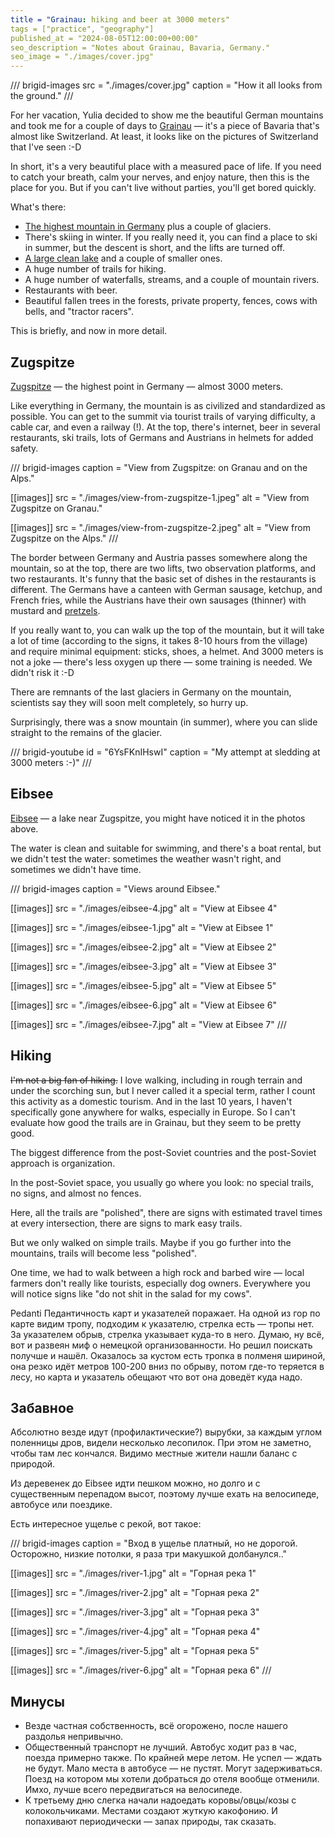 ```yaml
---
title = "Grainau: hiking and beer at 3000 meters"
tags = ["practice", "geography"]
published_at = "2024-08-05T12:00:00+00:00"
seo_description = "Notes about Grainau, Bavaria, Germany."
seo_image = "./images/cover.jpg"
---
```


/// brigid-images
src = "./images/cover.jpg"
caption = "How it all looks from the ground."
///

For her vacation, Yulia decided to show me the beautiful German mountains and took me for a couple of days to [Grainau](https://en.wikipedia.org/wiki/Grainau) — it's a piece of Bavaria that's almost like Switzerland. At least, it looks like on the pictures of Switzerland that I've seen :-D

In short, it's a very beautiful place with a measured pace of life. If you need to catch your breath, calm your nerves, and enjoy nature, then this is the place for you. But if you can't live without parties, you'll get bored quickly.

What's there:

- [The highest mountain in Germany](https://en.wikipedia.org/wiki/Zugspitze) plus a couple of glaciers.
- There's skiing in winter. If you really need it, you can find a place to ski in summer, but the descent is short, and the lifts are turned off.
- [A large clean lake](https://en.wikipedia.org/wiki/Eibsee) and a couple of smaller ones.
- A huge number of trails for hiking.
- A huge number of waterfalls, streams, and a couple of mountain rivers.
- Restaurants with beer.
- Beautiful fallen trees in the forests, private property, fences, cows with bells, and "tractor racers".

This is briefly, and now in more detail.

## Zugspitze

[Zugspitze](https://en.wikipedia.org/wiki/Zugspitze) — the highest point in Germany — almost 3000 meters.

Like everything in Germany, the mountain is as civilized and standardized as possible. You can get to the summit via tourist trails of varying difficulty, a cable car, and even a railway (!). At the top, there's internet, beer in several restaurants, ski trails, lots of Germans and Austrians in helmets for added safety.

/// brigid-images
caption = "View from Zugspitze: on Granau and on the Alps."

[[images]]
src = "./images/view-from-zugspitze-1.jpeg"
alt = "View from Zugspitze on Granau."

[[images]]
src = "./images/view-from-zugspitze-2.jpeg"
alt = "View from Zugspitze on the Alps."
///

The border between Germany and Austria passes somewhere along the mountain, so at the top, there are two lifts, two observation platforms, and two restaurants. It's funny that the basic set of dishes in the restaurants is different. The Germans have a canteen with German sausage, ketchup, and French fries, while the Austrians have their own sausages (thinner) with mustard and [pretzels](https://en.wikipedia.org/wiki/Pretzel).

If you really want to, you can walk up the top of the mountain, but it will take a lot of time (according to the signs, it takes 8-10 hours from the village) and require minimal equipment: sticks, shoes, a helmet. And 3000 meters is not a joke — there's less oxygen up there — some training is needed. We didn't risk it :-D

There are remnants of the last glaciers in Germany on the mountain, scientists say they will soon melt completely, so hurry up.

Surprisingly, there was a snow mountain (in summer), where you can slide straight to the remains of the glacier.

/// brigid-youtube
id = "6YsFKnIHswI"
caption = "My attempt at sledding at 3000 meters :-)"
///

## Eibsee

[Eibsee](https://en.wikipedia.org/wiki/Eibsee) — a lake near Zugspitze, you might have noticed it in the photos above.

The water is clean and suitable for swimming, and there's a boat rental, but we didn't test the water: sometimes the weather wasn't right, and sometimes we didn't have time.

/// brigid-images
caption = "Views around Eibsee."

[[images]]
src = "./images/eibsee-4.jpg"
alt = "View at Eibsee 4"

[[images]]
src = "./images/eibsee-1.jpg"
alt = "View at Eibsee 1"

[[images]]
src = "./images/eibsee-2.jpg"
alt = "View at Eibsee 2"

[[images]]
src = "./images/eibsee-3.jpg"
alt = "View at Eibsee 3"

[[images]]
src = "./images/eibsee-5.jpg"
alt = "View at Eibsee 5"

[[images]]
src = "./images/eibsee-6.jpg"
alt = "View at Eibsee 6"

[[images]]
src = "./images/eibsee-7.jpg"
alt = "View at Eibsee 7"
///

## Hiking

~~I'm not a big fan of hiking.~~ I love walking, including in rough terrain and under the scorching sun, but I never called it a special term, rather I count this activity as a domestic tourism. And in the last 10 years, I haven't specifically gone anywhere for walks, especially in Europe. So I can't evaluate how good the trails are in Grainau, but they seem to be pretty good.

The biggest difference from the post-Soviet countries and the post-Soviet approach is organization.

In the post-Soviet space, you usually go where you look: no special trails, no signs, and almost no fences.

Here, all the trails are "polished", there are signs with estimated travel times at every intersection, there are signs to mark easy trails.

But we only walked on simple trails. Maybe if you go further into the mountains, trails will become less "polished".

One time, we had to walk between a high rock and barbed wire — local farmers don't really like tourists, especially dog owners. Everywhere you will notice signs like "do not shit in the salad for my cows".

Pedanti
Педантичность карт и указателей поражает. На одной из гор по карте видим тропу, подходим к указателю, стрелка есть — тропы нет. За указателем обрыв, стрелка указывает куда-то в него. Думаю, ну всё, вот и развеян миф о немецкой организованности. Но решил поискать получше и нашёл. Оказалось за кустом есть тропка в полменя шириной, она резко идёт метров 100-200 вниз по обрыву, потом где-то теряется в лесу, но карта и указатель обещают что вот она доведёт куда надо.

## Забавное

Абсолютно везде идут (профилактические?) вырубки, за каждым углом поленницы дров, видели несколько лесопилок. При этом не заметно, чтобы там лес кончался. Видимо местные жители нашли баланс с природой.

Из деревенек до Eibsee идти пешком можно, но долго и с существенным перепадом высот, поэтому лучше ехать на велосипеде, автобусе или поездике.

Есть интересное ущелье с рекой, вот такое:

/// brigid-images
caption = "Вход в ущелье платный, но не дорогой. Осторожно, низкие потолки, я раза три макушкой долбанулся.."

[[images]]
src = "./images/river-1.jpg"
alt = "Горная река 1"

[[images]]
src = "./images/river-2.jpg"
alt = "Горная река 2"

[[images]]
src = "./images/river-3.jpg"
alt = "Горная река 3"

[[images]]
src = "./images/river-4.jpg"
alt = "Горная река 4"

[[images]]
src = "./images/river-5.jpg"
alt = "Горная река 5"

[[images]]
src = "./images/river-6.jpg"
alt = "Горная река 6"
///

## Минусы

- Везде частная собственность, всё огорожено, после нашего раздолья непривычно.
- Общественный транспорт не лучший. Автобус ходит раз в час, поезда примерно также. По крайней мере летом. Не успел — ждать не будут. Мало места в автобусе — не пустят. Могут задерживаться. Поезд на котором мы хотели добраться до отеля вообще отменили. Имхо, лучше всего передвигаться на велосипеде.
- К третьему дню слегка начали надоедать коровы/овцы/козы с колокольчиками. Местами создают жуткую какофонию. И попахивают периодически — запах природы, так сказать.
